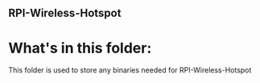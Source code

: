 RPI-Wireless-Hotspot
--------------------

What's in this folder:
======================
This folder is used to store any binaries needed for RPI-Wireless-Hotspot
